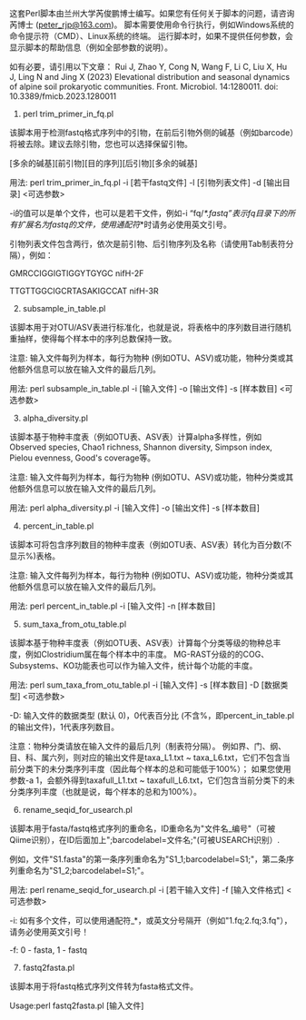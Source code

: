 这套Perl脚本由兰州大学芮俊鹏博士编写。如果您有任何关于脚本的问题，请咨询芮博士 (peter_rjp@163.com)。
脚本需要使用命令行执行，例如Windows系统的命令提示符（CMD）、Linux系统的终端。
运行脚本时，如果不提供任何参数，会显示脚本的帮助信息（例如全部参数的说明）。

如有必要，请引用以下文章：
Rui J, Zhao Y, Cong N, Wang F, Li C, Liu X, Hu J, Ling N and Jing X (2023) Elevational distribution and seasonal dynamics of alpine soil prokaryotic communities. Front. Microbiol. 14:1280011. doi: 10.3389/fmicb.2023.1280011


1. perl trim_primer_in_fq.pl
     
该脚本用于检测fastq格式序列中的引物，在前后引物外侧的碱基（例如barcode）将被去除。建议去除引物，您也可以选择保留引物。

[多余的碱基][前引物][目的序列][后引物][多余的碱基]

用法: perl trim_primer_in_fq.pl -i [若干fastq文件] -l [引物列表文件] -d [输出目录] <可选参数>

-i的值可以是单个文件，也可以是若干文件，例如-i “fq/_*.fastq”表示fq目录下的所有扩展名为fastq的文件，使用通配符_*时请务必使用英文引号。

引物列表文件包含两行，依次是前引物、后引物序列及名称（请使用Tab制表符分隔），例如：

GMRCCIGGIGTIGGYTGYGC	nifH-2F

TTGTTGGCIGCRTASAKIGCCAT	nifH-3R


2. subsample_in_table.pl
     
该脚本用于对OTU/ASV表进行标准化，也就是说，将表格中的序列数目进行随机重抽样，使得每个样本中的序列总数保持一致。

注意: 输入文件每列为样本，每行为物种 (例如OTU、ASV)或功能，物种分类或其他额外信息可以放在输入文件的最后几列。

用法: perl subsample_in_table.pl -i [输入文件] -o [输出文件] -s [样本数目] <可选参数>


3. alpha_diversity.pl
     
该脚本基于物种丰度表（例如OTU表、ASV表）计算alpha多样性，例如Observed species, Chao1 richness, Shannon diversity, Simpson index, Pielou evenness, Good's coverage等。

注意: 输入文件每列为样本，每行为物种 (例如OTU、ASV)或功能，物种分类或其他额外信息可以放在输入文件的最后几列。

用法: perl alpha_diversity.pl -i [输入文件] -o [输出文件] -s [样本数目]


4. percent_in_table.pl
     
该脚本可将包含序列数目的物种丰度表（例如OTU表、ASV表）转化为百分数(不显示%)表格。

注意: 输入文件每列为样本，每行为物种 (例如OTU、ASV)或功能，物种分类或其他额外信息可以放在输入文件的最后几列。

用法: perl percent_in_table.pl -i [输入文件] -n [样本数目]


5. sum_taxa_from_otu_table.pl
     
该脚本基于物种丰度表（例如OTU表、ASV表）计算每个分类等级的物种总丰度，例如Clostridium属在每个样本中的丰度。
MG-RAST分级的的COG、Subsystems、KO功能表也可以作为输入文件，统计每个功能的丰度。 

用法: perl sum_taxa_from_otu_table.pl -i [输入文件] -s [样本数目] -D [数据类型] <可选参数>

-D: 输入文件的数据类型 (默认 0)，0代表百分比 (不含%，即percent_in_table.pl的输出文件)，1代表序列数目。

注意：物种分类请放在输入文件的最后几列（制表符分隔）。
例如界、门、纲、目、科、属六列，则对应的输出文件是taxa_L1.txt ~ taxa_L6.txt，它们不包含当前分类下的未分类序列丰度（因此每个样本的总和可能低于100%）；
如果您使用参数-a 1，会额外得到taxafull_L1.txt ~ taxafull_L6.txt，它们包含当前分类下的未分类序列丰度（也就是说，每个样本的总和为100%）。


6. rename_seqid_for_usearch.pl
     
该脚本用于fasta/fastq格式序列的重命名，ID重命名为"文件名_编号"（可被Qiime识别），在ID后面加上";barcodelabel=文件名;"(可被USEARCH识别）. 

例如，文件"S1.fasta"的第一条序列重命名为"S1_1;barcodelabel=S1;"，第二条序列重命名为"S1_2;barcodelabel=S1;"。

用法: perl rename_seqid_for_usearch.pl -i [若干输入文件] -f [输入文件格式] <可选参数>

-i: 如有多个文件，可以使用通配符_*，或英文分号隔开（例如"1.fq;2.fq;3.fq"），请务必使用英文引号！

-f: 0 - fasta, 1 - fastq


7. fastq2fasta.pl
     
该脚本用于将fastq格式序列文件转为fasta格式文件。

Usage:perl fastq2fasta.pl [输入文件]
